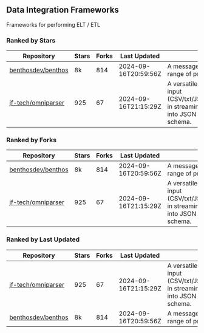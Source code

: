 ## Data Integration Frameworks

Frameworks for performing ELT / ETL

### Ranked by Stars

| Repository | Stars | Forks | Last Updated | Description | 
|------------|-------|-------|--------------|-------------|
| [benthosdev/benthos](https://github.com/benthosdev/benthos) | 8k | 814 | 2024-09-16T20:59:56Z |  A message streaming bridge between a range of protocols. |
| [jf-tech/omniparser](https://github.com/jf-tech/omniparser) | 925 | 67 | 2024-09-16T21:15:29Z |  A versatile ETL library that parses text input (CSV/txt/JSON/XML/EDI/X12/EDIFACT/etc) in streaming fashion and transforms data into JSON output using data-driven schema. |

### Ranked by Forks

| Repository | Stars | Forks | Last Updated | Description | 
|------------|-------|-------|--------------|-------------|
| [benthosdev/benthos](https://github.com/benthosdev/benthos) | 8k | 814 | 2024-09-16T20:59:56Z |  A message streaming bridge between a range of protocols. |
| [jf-tech/omniparser](https://github.com/jf-tech/omniparser) | 925 | 67 | 2024-09-16T21:15:29Z |  A versatile ETL library that parses text input (CSV/txt/JSON/XML/EDI/X12/EDIFACT/etc) in streaming fashion and transforms data into JSON output using data-driven schema. |

### Ranked by Last Updated

| Repository | Stars | Forks | Last Updated | Description | 
|------------|-------|-------|--------------|-------------|
| [jf-tech/omniparser](https://github.com/jf-tech/omniparser) | 925 | 67 | 2024-09-16T21:15:29Z |  A versatile ETL library that parses text input (CSV/txt/JSON/XML/EDI/X12/EDIFACT/etc) in streaming fashion and transforms data into JSON output using data-driven schema. |
| [benthosdev/benthos](https://github.com/benthosdev/benthos) | 8k | 814 | 2024-09-16T20:59:56Z |  A message streaming bridge between a range of protocols. |

